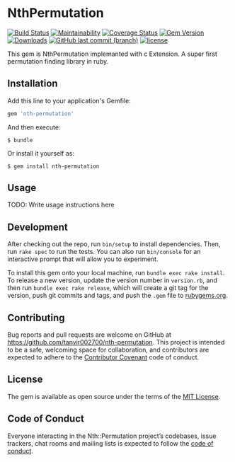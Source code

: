 # NthPermutation
[![Build Status](https://travis-ci.org/tanvir002700/nth_permutation.svg?branch=master)](https://travis-ci.org/tanvir002700/nth_permutation)
[![Maintainability](https://api.codeclimate.com/v1/badges/69f40101eeb294c05163/maintainability)](https://codeclimate.com/github/tanvir002700/nth_permutation/maintainability)
[![Coverage Status](https://coveralls.io/repos/github/tanvir002700/nth_permutation/badge.svg?branch=master)](https://coveralls.io/github/tanvir002700/nth_permutation?branch=master)
[![Gem Version](https://badge.fury.io/rb/nth_permutation.svg)](https://badge.fury.io/rb/nth_permutation)
[![Downloads](https://img.shields.io/gem/dt/nth_permutation.svg)](https://rubygems.org/gems/nth_permutation)
[![GitHub last commit (branch)](https://img.shields.io/github/last-commit/tanvir002700/nth_permutation/master.svg)](https://github.com/tanvir002700/nth_permutation)
[![license](https://img.shields.io/github/license/tanvir002700/nth_permutation.svg)](https://github.com/tanvir002700/nth_permutation/blob/master/LICENSE)

This gem is NthPermutation implemanted with c Extension. A super first permutation finding library in ruby.

## Installation

Add this line to your application's Gemfile:

```ruby
gem 'nth-permutation'
```

And then execute:

    $ bundle

Or install it yourself as:

    $ gem install nth-permutation

## Usage

TODO: Write usage instructions here

## Development

After checking out the repo, run `bin/setup` to install dependencies. Then, run `rake spec` to run the tests. You can also run `bin/console` for an interactive prompt that will allow you to experiment.

To install this gem onto your local machine, run `bundle exec rake install`. To release a new version, update the version number in `version.rb`, and then run `bundle exec rake release`, which will create a git tag for the version, push git commits and tags, and push the `.gem` file to [rubygems.org](https://rubygems.org).

## Contributing

Bug reports and pull requests are welcome on GitHub at https://github.com/tanvir002700/nth-permutation. This project is intended to be a safe, welcoming space for collaboration, and contributors are expected to adhere to the [Contributor Covenant](http://contributor-covenant.org) code of conduct.

## License

The gem is available as open source under the terms of the [MIT License](https://opensource.org/licenses/MIT).

## Code of Conduct

Everyone interacting in the Nth::Permutation project’s codebases, issue trackers, chat rooms and mailing lists is expected to follow the [code of conduct](https://github.com/tanvir002700/nth-permutation/blob/master/CODE_OF_CONDUCT.md).
